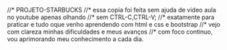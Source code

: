 //* PROJETO-STARBUCKS
//* essa copia foi feita sem ajuda de video aula no youtube apenas olhando
//* sem CTRL-C,CTRL-V;
//* exatamente para praticar e tudo oque venho aprendendo com html e css e bootstrap
//* vejo com clareza minhas dificuldades e meus avanços
//* com foco continuo, vou aprimorando meu conhecimento a cada dia.